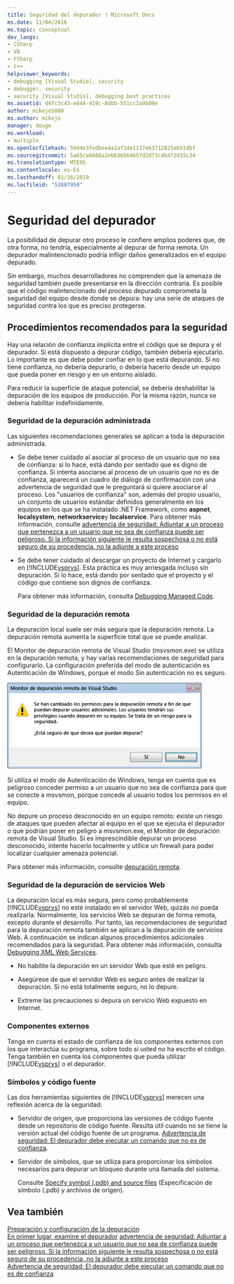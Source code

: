 ```yaml
---
title: Seguridad del depurador | Microsoft Docs
ms.date: 11/04/2016
ms.topic: conceptual
dev_langs:
- CSharp
- VB
- FSharp
- C++
helpviewer_keywords:
- debugging [Visual Studio], security
- debugger, security
- security [Visual Studio], debugging best practices
ms.assetid: d4fc3c43-e844-419c-8dbb-551cc2a9b09e
author: mikejo5000
ms.author: mikejo
manager: douge
ms.workload:
- multiple
ms.openlocfilehash: 59d4e3fedbee4a1af1de1137e63712825eb51dbf
ms.sourcegitcommit: 5a65ca6688a2ebb36564657d2d73c4b4f2d15c34
ms.translationtype: MTE95
ms.contentlocale: es-ES
ms.lasthandoff: 01/16/2019
ms.locfileid: "53887950"
---
```

# <a name="debugger-security"></a>Seguridad del depurador
La posibilidad de depurar otro proceso le confiere amplios poderes que, de otra forma, no tendría, especialmente al depurar de forma remota. Un depurador malintencionado podría infligir daños generalizados en el equipo depurado.  
  
 Sin embargo, muchos desarrolladores no comprenden que la amenaza de seguridad también puede presentarse en la dirección contraria. Es posible que el código malintencionado del proceso depurado comprometa la seguridad del equipo desde donde se depura: hay una serie de ataques de seguridad contra los que es preciso protegerse.  
  
## <a name="security-best-practices"></a>Procedimientos recomendados para la seguridad  
 Hay una relación de confianza implícita entre el código que se depura y el depurador. Si está dispuesto a depurar código, también debería ejecutarlo. Lo importante es que debe poder confiar en lo que está depurando. Si no tiene confianza, no debería depurarlo, o debería hacerlo desde un equipo que pueda poner en riesgo y en un entorno aislado.  
  
 Para reducir la superficie de ataque potencial, se debería deshabilitar la depuración de los equipos de producción. Por la misma razón, nunca se debería habilitar indefinidamente.  
  
### <a name="managed-debugging-security"></a>Seguridad de la depuración administrada  
 Las siguientes recomendaciones generales se aplican a toda la depuración administrada.  
  
- Se debe tener cuidado al asociar al proceso de un usuario que no sea de confianza: si lo hace, está dando por sentado que es digno de confianza. Si intenta asociarse al proceso de un usuario que no es de confianza, aparecerá un cuadro de diálogo de confirmación con una advertencia de seguridad que le preguntará si quiere asociarse al proceso. Los "usuarios de confianza" son, además del propio usuario, un conjunto de usuarios estándar definidos generalmente en los equipos en los que se ha instalado .NET Framework, como **aspnet**, **localsystem**, **networkservice**y **localservice**. Para obtener más información, consulte [advertencia de seguridad: Adjuntar a un proceso que pertenezca a un usuario que no sea de confianza puede ser peligroso. Si la información siguiente le resulta sospechosa o no está seguro de su procedencia, no la adjunte a este proceso](../debugger/security-warning-attaching-to-a-process-owned-by-an-untrusted-user.md)  
  
- Se debe tener cuidado al descargar un proyecto de Internet y cargarlo en [!INCLUDE[vsprvs](../code-quality/includes/vsprvs_md.md)]. Esta práctica es muy arriesgada incluso sin depuración. Si lo hace, está dando por sentado que el proyecto y el código que contiene son dignos de confianza.  
  
  Para obtener más información, consulta [Debugging Managed Code](../debugger/debugging-managed-code.md).  
  
### <a name="remote-debugging-security"></a>Seguridad de la depuración remota  
 La depuración local suele ser más segura que la depuración remota. La depuración remota aumenta la superficie total que se puede analizar.  
  
 El Monitor de depuración remota de Visual Studio (msvsmon.exe) se utiliza en la depuración remota, y hay varias recomendaciones de seguridad para configurarlo. La configuración preferida del modo de autenticación es Autenticación de Windows, porque el modo Sin autenticación no es seguro.  
  
 ![Cuadro de diálogo error](../debugger/media/dbg_err_remotepermissionschanged.png "DBG_ERR_RemotePermissionsChanged")  
  
 Si utiliza el modo de Autenticación de Windows, tenga en cuenta que es peligroso conceder permiso a un usuario que no sea de confianza para que se conecte a msvsmon, porque concede al usuario todos los permisos en el equipo.  
  
 No depure un proceso desconocido en un equipo remoto: existe un riesgo de ataques que pueden afectar al equipo en el que se ejecuta el depurador o que podrían poner en peligro a msvsmon.exe, el Monitor de depuración remota de Visual Studio. Si es imprescindible depurar un proceso desconocido, intente hacerlo localmente y utilice un firewall para poder localizar cualquier amenaza potencial.  
  
 Para obtener más información, consulte [depuración remota](../debugger/remote-debugging.md).  
  
### <a name="web-services-debugging-security"></a>Seguridad de la depuración de servicios Web  
 La depuración local es más segura, pero como probablemente [!INCLUDE[vsprvs](../code-quality/includes/vsprvs_md.md)] no esté instalado en el servidor Web, quizás no pueda realizarla. Normalmente, los servicios Web se depuran de forma remota, excepto durante el desarrollo. Por tanto, las recomendaciones de seguridad para la depuración remota también se aplican a la depuración de servicios Web. A continuación se indican algunos procedimientos adicionales recomendados para la seguridad. Para obtener más información, consulta [Debugging XML Web Services](https://msdn.microsoft.com/library/c900b137-9fbd-4f59-91b5-9c2c6ce06f00).  
  
-   No habilite la depuración en un servidor Web que esté en peligro.  
  
-   Asegúrese de que el servidor Web es seguro antes de realizar la depuración. Si no está totalmente seguro, no lo depure.  
  
-   Extreme las precauciones si depura un servicio Web expuesto en Internet.  
  
### <a name="external-components"></a>Componentes externos  
 Tenga en cuenta el estado de confianza de los componentes externos con los que interactúa su programa, sobre todo si usted no ha escrito el código. Tenga también en cuenta los componentes que pueda utilizar [!INCLUDE[vsprvs](../code-quality/includes/vsprvs_md.md)] o el depurador.  
  
### <a name="symbols-and-source-code"></a>Símbolos y código fuente  
 Las dos herramientas siguientes de [!INCLUDE[vsprvs](../code-quality/includes/vsprvs_md.md)] merecen una reflexión acerca de la seguridad:  
  
- Servidor de origen, que proporciona las versiones de código fuente desde un repositorio de código fuente. Resulta útil cuando no se tiene la versión actual del código fuente de un programa. [Advertencia de seguridad: El depurador debe ejecutar un comando que no es de confianza](../debugger/security-warning-debugger-must-execute-untrusted-command.md).  
  
- Servidor de símbolos, que se utiliza para proporcionar los símbolos necesarios para depurar un bloqueo durante una llamada del sistema.  
  
  Consulte [Specify symbol (.pdb) and source files](../debugger/specify-symbol-dot-pdb-and-source-files-in-the-visual-studio-debugger.md) (Especificación de símbolo (.pdb) y archivos de origen).  
  
## <a name="see-also"></a>Vea también  
 [Preparación y configuración de la depuración](../debugger/debugger-settings-and-preparation.md)   
 [En primer lugar, examine el depurador](../debugger/debugger-feature-tour.md) [advertencia de seguridad: Adjuntar a un proceso que pertenezca a un usuario que no sea de confianza puede ser peligroso. Si la información siguiente le resulta sospechosa o no está seguro de su procedencia, no la adjunte a este proceso](../debugger/security-warning-attaching-to-a-process-owned-by-an-untrusted-user.md)   
 [Advertencia de seguridad: El depurador debe ejecutar un comando que no es de confianza](../debugger/security-warning-debugger-must-execute-untrusted-command.md)